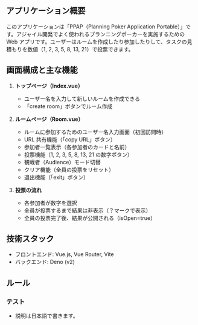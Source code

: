 ## アプリケーション概要

このアプリケーションは「PPAP（Planning Poker Application
Portable）」です。アジャイル開発でよく使われるプランニングポーカーを実施するための Web
アプリです。ユーザーはルームを作成したり参加したりして、タスクの見積もりを数値（1, 2, 3, 5, 8, 13,
21）で投票できます。

## 画面構成と主な機能

1. **トップページ（Index.vue）**

   - ユーザー名を入力して新しいルームを作成できる
   - 「create room」ボタンでルーム作成

2. **ルームページ（Room.vue）**

   - ルームに参加するためのユーザー名入力画面（初回訪問時）
   - URL 共有機能（「copy URL」ボタン）
   - 参加者一覧表示（各参加者のカードと名前）
   - 投票機能（1, 2, 3, 5, 8, 13, 21 の数字ボタン）
   - 観戦者（Audience）モード切替
   - クリア機能（全員の投票をリセット）
   - 退出機能（「exit」ボタン）

3. **投票の流れ**
   - 各参加者が数字を選択
   - 全員が投票するまで結果は非表示（？マークで表示）
   - 全員の投票完了後、結果が公開される（isOpen=true）

## 技術スタック

- フロントエンド: Vue.js, Vue Router, Vite
- バックエンド: Deno (v2)

## ルール

### テスト

- 説明は日本語で書きます。
